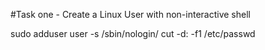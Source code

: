 #Task one - Create a Linux User with non-interactive shell

sudo adduser user -s /sbin/nologin/
cut -d: -f1 /etc/passwd
